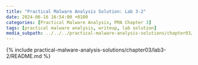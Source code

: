 ```yaml
---
title: "Practical Malware Analysis Solution: Lab 3-2"
date: 2024-06-16 16:54:00 +0100
categories: [Practical Malware Analysis, PMA Chapter 3]
tags: [practical malware analysis, writeup, lab solution]
media_subpath: ../../../practical-malware-analysis-solutions/chapter03/lab3-2
---
```


{% include practical-malware-analysis-solutions/chapter03/lab3-2/README.md %}